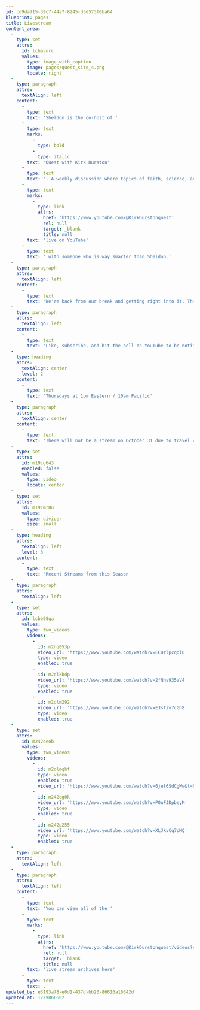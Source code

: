 ```yaml
---
id: cd9da715-39c7-44a7-8245-d5d573f0ba64
blueprint: pages
title: Livestream
content_area:
  -
    type: set
    attrs:
      id: lcbavurc
      values:
        type: image_with_caption
        image: pages/quest_site_4.png
        locate: right
  -
    type: paragraph
    attrs:
      textAlign: left
    content:
      -
        type: text
        text: 'Sheldon is the co-host of '
      -
        type: text
        marks:
          -
            type: bold
          -
            type: italic
        text: 'Quest with Kirk Durston'
      -
        type: text
        text: '. A weekly discussion where topics of faith, science, and philosophy are discussed '
      -
        type: text
        marks:
          -
            type: link
            attrs:
              href: 'https://www.youtube.com/@KirkDurstonquest'
              rel: null
              target: _blank
              title: null
        text: 'live on YouTube'
      -
        type: text
        text: ' with someone who is way smarter than Sheldon.'
  -
    type: paragraph
    attrs:
      textAlign: left
    content:
      -
        type: text
        text: "We're back from our break and getting right into it. This season we'll be discussing the word \"HATE\", Darwin's theory of common descent, politics, and how the world ends (not technically the same thing)."
  -
    type: paragraph
    attrs:
      textAlign: left
    content:
      -
        type: text
        text: 'Like, subscribe, and hit the bell on YouTube to be notified of future streams as well as the well produced videos that Kirk occasionally drops.'
  -
    type: heading
    attrs:
      textAlign: center
      level: 2
    content:
      -
        type: text
        text: 'Thursdays at 1pm Eastern / 10am Pacific'
  -
    type: paragraph
    attrs:
      textAlign: center
    content:
      -
        type: text
        text: 'There will not be a stream on October 31 due to travel commitments.'
  -
    type: set
    attrs:
      id: m19cg643
      enabled: false
      values:
        type: video
        locate: center
  -
    type: set
    attrs:
      id: m19cmr0u
      values:
        type: divider
        size: small
  -
    type: heading
    attrs:
      textAlign: left
      level: 3
    content:
      -
        type: text
        text: 'Recent Streams from this Season'
  -
    type: paragraph
    attrs:
      textAlign: left
  -
    type: set
    attrs:
      id: lcbb08qa
      values:
        type: two_videos
        videos:
          -
            id: m2nq053p
            video_url: 'https://www.youtube.com/watch?v=ECOrlpcqqlU'
            type: video
            enabled: true
          -
            id: m2dlkbdp
            video_url: 'https://www.youtube.com/watch?v=2fNns935aV4'
            type: video
            enabled: true
          -
            id: m2dlm292
            video_url: 'https://www.youtube.com/watch?v=EJsTiv7cGh8'
            type: video
            enabled: true
  -
    type: set
    attrs:
      id: m242oeob
      values:
        type: two_videos
        videos:
          -
            id: m2dlmqbf
            type: video
            enabled: true
            video_url: 'https://www.youtube.com/watch?v=6jet6SdCgWw&t=515s'
          -
            id: m242og0k
            video_url: 'https://www.youtube.com/watch?v=POuFJDpbeyM'
            type: video
            enabled: true
          -
            id: m242p255
            video_url: 'https://www.youtube.com/watch?v=XLJkvCq7oMQ'
            type: video
            enabled: true
  -
    type: paragraph
    attrs:
      textAlign: left
  -
    type: paragraph
    attrs:
      textAlign: left
    content:
      -
        type: text
        text: 'You can view all of the '
      -
        type: text
        marks:
          -
            type: link
            attrs:
              href: 'https://www.youtube.com/@KirkDurstonquest/videos?view=2&sort=dd&live_view=503&shelf_id=0'
              rel: null
              target: _blank
              title: null
        text: 'live stream archives here'
      -
        type: text
        text: .
updated_by: e3193a78-e0d1-437d-bb20-86616a16642d
updated_at: 1729866602
---
```

